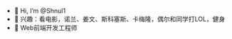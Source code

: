 - 👋 Hi, I’m @Shnul1
- 👀 兴趣：看电影，诺兰、姜文、斯科塞斯、卡梅隆，偶尔和同学打LOL，健身
- 🌱 Web前端开发工程师

<!---
Shnul1/Shnul1 is a ✨ special ✨ repository because its `README.md` (this file) appears on your GitHub profile.
You can click the Preview link to take a look at your changes.
--->
